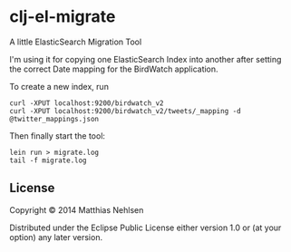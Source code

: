 # clj-el-migrate

A little ElasticSearch Migration Tool

I'm using it for copying one ElasticSearch Index into another after setting the correct Date mapping for the BirdWatch application.

To create a new index, run

    curl -XPUT localhost:9200/birdwatch_v2    
    curl -XPUT localhost:9200/birdwatch_v2/tweets/_mapping -d @twitter_mappings.json

Then finally start the tool:

    lein run > migrate.log
    tail -f migrate.log

## License

Copyright © 2014 Matthias Nehlsen

Distributed under the Eclipse Public License either version 1.0 or (at
your option) any later version.
